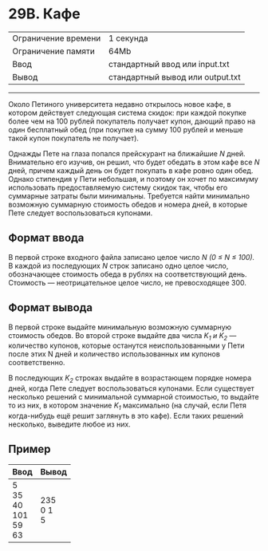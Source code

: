 # 29B. Кафе

<table>
  <tr>
  	<td>Ограничение времени</td>
  	<td>1 секунда</td>
  </tr>
  <tr>
  	<td>Ограничение памяти</td>
  	<td>64Mb</td>
  </tr>
  <tr>
  	<td>Ввод</td>
  	<td>стандартный ввод или input.txt</td>
  </tr>
  <tr>
  	<td>Вывод</td>
  	<td>стандартный вывод или output.txt</td>
  </tr>
</table>

---
Около Петиного университета недавно открылось новое кафе, в котором действует следующая система скидок: при каждой покупке более чем на 100 рублей покупатель получает купон, дающий право на один бесплатный обед (при покупке на сумму 100 рублей и меньше такой купон покупатель не получает).

Однажды Пете на глаза попался прейскурант на ближайшие *N* дней. Внимательно его изучив, он решил, что будет обедать в этом кафе все *N* дней, причем каждый день он будет покупать в кафе ровно один обед. Однако стипендия у Пети небольшая, и поэтому он хочет по максимуму использовать предоставляемую систему скидок так, чтобы его суммарные затраты были минимальны. Требуется найти минимально возможную суммарную стоимость обедов и номера дней, в которые Пете следует воспользоваться купонами.

## Формат ввода

В первой строке входного файла записано целое число *N (0 ≤ N ≤ 100).* В каждой из последующих *N* строк записано одно целое число, обозначающее стоимость обеда в рублях на соответствующий день. Стоимость — неотрицательное целое число, не превосходящее 300.

## Формат вывода

В первой строке выдайте минимальную возможную суммарную стоимость обедов. Во второй строке выдайте два числа *K<sub>1</sub> и K<sub>2</sub>* — количество купонов, которые останутся неиспользованными у Пети после этих N дней и количество использованных им купонов соответственно.

В последующих *K<sub>2</sub>* строках выдайте в возрастающем порядке номера дней, когда Пете следует воспользоваться купонами. Если существует несколько решений с минимальной суммарной стоимостью, то выдайте то из них, в котором значение *K<sub>1</sub>* максимально (на случай, если Петя когда-нибудь ещё решит заглянуть в это кафе). Если таких решений несколько, выведите любое из них.

## Пример

|Ввод|Вывод|
|---|---|
|5<br>35<br>40<br>101<br>59<br>63|235<br>0 1<br>5|
